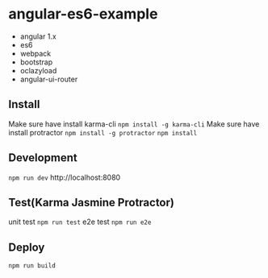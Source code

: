# angular-es6-example
* angular 1.x
* es6
* webpack
* bootstrap
* oclazyload
* angular-ui-router

## Install
Make sure have install karma-cli
`npm install -g karma-cli`
Make sure have install protractor
`npm install -g protractor`
`npm install`
## Development
`npm run dev`
http://localhost:8080
## Test(Karma Jasmine Protractor)
unit test 
`npm run test`
e2e test 
`npm run e2e`


## Deploy
`npm run build`
